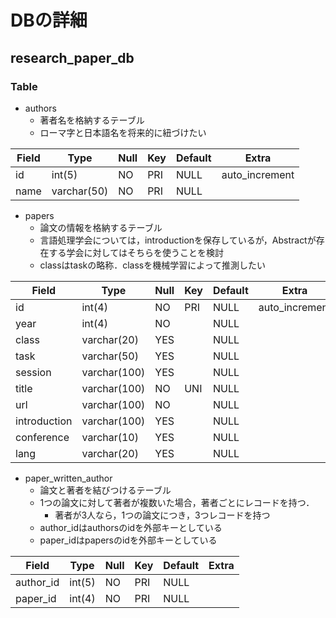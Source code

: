 # DBの詳細

## research\_paper\_db

### Table

- authors
    - 著者名を格納するテーブル
    - ローマ字と日本語名を将来的に紐づけたい


| Field | Type | Null | Key | Default | Extra |
---- | ---- | ---- | ---- | ---- | ----
| id | int(5) | NO | PRI | NULL | auto\_increment |
| name | varchar(50) | NO | PRI | NULL | |


- papers
    - 論文の情報を格納するテーブル
    - 言語処理学会については，introductionを保存しているが，Abstractが存在する学会に対してはそちらを使うことを検討
    - classはtaskの略称．classを機械学習によって推測したい


| Field | Type | Null | Key | Default | Extra |
---- | ---- | ---- | ---- | ---- | ----
| id | int(4) | NO | PRI | NULL | auto\_increment |
| year | int(4) | NO | | NULL | |
| class | varchar(20) | YES | | NULL | |
| task | varchar(50) | YES | | NULL | |
| session | varchar(100) | YES | | NULL | |
| title | varchar(100) | NO | UNI | NULL | |
| url | varchar(100) | NO | | NULL | |
| introduction | varchar(100) | YES | | NULL | |
| conference   | varchar(10)  | YES  | | NULL | |
| lang         | varchar(20)  | YES  | | NULL | |


- paper\_written\_author
    - 論文と著者を結びつけるテーブル
    - 1つの論文に対して著者が複数いた場合，著者ごとにレコードを持つ．
        - 著者が3人なら，1つの論文につき，3つレコードを持つ
    - author\_idはauthorsのidを外部キーとしている
    - paper\_idはpapersのidを外部キーとしている


| Field | Type | Null | Key | Default | Extra |
---- | ---- | ---- | ---- | ---- | ----
| author\_id | int(5) | NO | PRI | NULL | |
| paper\_id | int(4) | NO | PRI | NULL | |

